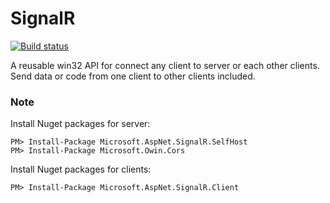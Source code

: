 # SignalR 
[![Build status](https://ci.appveyor.com/api/projects/status/qs8hglln9b55nyk4?svg=true)](https://ci.appveyor.com/project/Behzadkhosravifar/signalr)

A reusable win32 API  for connect any client to server or each other clients. Send data or code from one client to other clients included.



### Note

Install Nuget packages for server:

	PM> Install-Package Microsoft.AspNet.SignalR.SelfHost
	PM> Install-Package Microsoft.Owin.Cors

Install Nuget packages for clients:

	PM> Install-Package Microsoft.AspNet.SignalR.Client